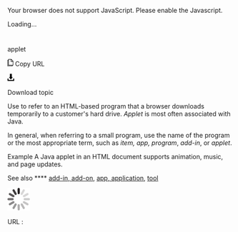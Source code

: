 Your browser does not support JavaScript. Please enable the Javascript.

Loading...

# 

applet

![Copy URL](applet_files/Copy.png)
Copy URL

![Download](applet_files/Download.png)

Download topic

Use to refer to an HTML-based program that a browser downloads temporarily to a customer's hard drive. *Applet* is most often associated with Java.

In general, when referring to a small program, use the name of the program or the most appropriate term, such as *item, app,* *program*, *add-in*, or *applet*.

Example A Java applet in an HTML document supports animation, music, and page updates.

See also **** [
add-in, add-on](https://worldready.cloudapp.net/Styleguide/Read?id=2700&topicid=28773),
[app](https://worldready.cloudapp.net/Styleguide/Read?id=2700&topicid=32507)[, application](https://worldready.cloudapp.net/Styleguide/Read?id=2700&topicid=32507),
[tool](https://worldready.cloudapp.net/Styleguide/Read?id=2700&topicid=32532)

![In progress](applet_files/activity-large.gif)

URL :
